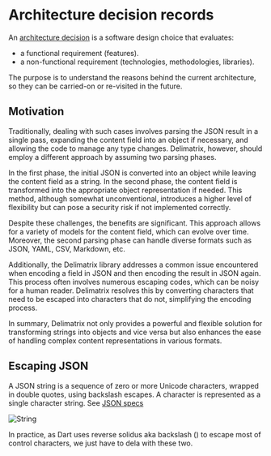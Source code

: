 # Architecture decision records

An [architecture
decision](https://cloud.google.com/architecture/architecture-decision-records)
is a software design choice that evaluates:

-   a functional requirement (features).
-   a non-functional requirement (technologies, methodologies, libraries).

The purpose is to understand the reasons behind the current architecture, so
they can be carried-on or re-visited in the future.

## Motivation

Traditionally, dealing with such cases involves parsing the JSON result in a
single pass, expanding the content field into an object if necessary, and
allowing the code to manage any type changes. Delimatrix, however, should
employ a different approach by assuming two parsing phases.

In the first phase, the initial JSON is converted into an object while
leaving the content field as a string. In the second phase, the content field
is transformed into the appropriate object representation if needed. This
method, although somewhat unconventional, introduces a higher level of
flexibility but can pose a security risk if not implemented correctly.

Despite these challenges, the benefits are significant. This approach allows
for a variety of models for the content field, which can evolve over time.
Moreover, the second parsing phase can handle diverse formats such as JSON,
YAML, CSV, Markdown, etc.

Additionally, the Delimatrix library addresses a common issue encountered
when encoding a field in JSON and then encoding the result in JSON again.
This process often involves numerous escaping codes, which can be noisy for a
human reader. Delimatrix resolves this by converting characters that need to
be escaped into characters that do not, simplifying the encoding process.

In summary, Delimatrix not only provides a powerful and flexible solution for
transforming strings into objects and vice versa but also enhances the ease
of handling complex content representations in various formats.

## Escaping JSON

A JSON string is a sequence of zero or more Unicode characters, wrapped in
double quotes, using backslash escapes. A character is represented as a
single character string. See [JSON specs](https://www.json.org/json-en.html)

![String](https://www.json.org/img/string.png)

In practice, as Dart uses reverse solidus aka backslash () to escape most of
control characters, we just have to dela with these two.
